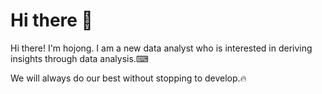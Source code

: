 # Hi there 👋
Hi there! I'm hojong.
I am a new data analyst who is interested in deriving insights through data analysis.⌨

We will always do our best without stopping to develop.🔥
